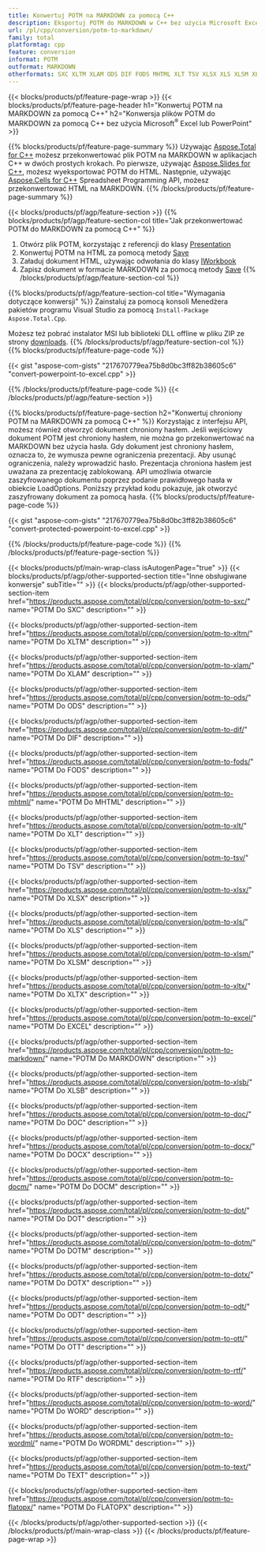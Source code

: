 ```yaml
---
title: Konwertuj POTM na MARKDOWN za pomocą C++
description: Eksportuj POTM do MARKDOWN w C++ bez użycia Microsoft Excel lub Powerpoint
url: /pl/cpp/conversion/potm-to-markdown/
family: total
platformtag: cpp
feature: conversion
informat: POTM
outformat: MARKDOWN
otherformats: SXC XLTM XLAM ODS DIF FODS MHTML XLT TSV XLSX XLS XLSM XLTX EXCEL CSV XLSB DOC DOCX DOCM DOT DOTM DOTX ODT OTT RTF WORD WORDML TEXT FLATOPX
---
```

{{< blocks/products/pf/feature-page-wrap >}}
{{< blocks/products/pf/feature-page-header h1="Konwertuj POTM na MARKDOWN za pomocą C++" h2="Konwersja plików POTM do MARKDOWN za pomocą C++ bez użycia Microsoft<sup>&reg;</sup> Excel lub PowerPoint" >}}

{{% blocks/products/pf/feature-page-summary %}}
Używając [Aspose.Total for C++](https://products.aspose.com/total/cpp/) możesz przekonwertować plik POTM na MARKDOWN w aplikacjach C++ w dwóch prostych krokach. Po pierwsze, używając [Aspose.Slides for C++](https://products.aspose.com/slides/cpp/), możesz wyeksportować POTM do HTML. Następnie, używając [Aspose.Cells for C++](https://products.aspose.com/cells/cpp/) Spreadsheet Programming API, możesz przekonwertować HTML na MARKDOWN. 
{{% /blocks/products/pf/feature-page-summary  %}}

{{< blocks/products/pf/agp/feature-section >}}
{{% blocks/products/pf/agp/feature-section-col title="Jak przekonwertować POTM do MARKDOWN za pomocą C++" %}}
1. Otwórz plik POTM, korzystając z referencji do klasy [Presentation](https://reference.aspose.com/slides/cpp/class/aspose.slides.presentation)
2. Konwertuj POTM na HTML za pomocą metody [Save](https://reference.aspose.com/slides/cpp/class/aspose.slides.presentation#a06fe2a156063c8c3e5ada2713bb697ba)
3. Załaduj dokument HTML, używając odwołania do klasy [IWorkbook](https://reference.aspose.com/cells/cpp/class/aspose.cells.i_workbook)
4. Zapisz dokument w formacie MARKDOWN za pomocą metody [Save](https://reference.aspose.com/cells/cpp/class/aspose.cells.i_workbook#a5dc7de23f7ceba76a05dc1d49f51502e)
{{% /blocks/products/pf/agp/feature-section-col %}}

{{% blocks/products/pf/agp/feature-section-col title="Wymagania dotyczące konwersji" %}}
Zainstaluj za pomocą konsoli Menedżera pakietów programu Visual Studio za pomocą ```Install-Package Aspose.Total.Cpp```.

Możesz też pobrać instalator MSI lub biblioteki DLL offline w pliku ZIP ze strony [downloads](https://downloads.aspose.com/total/cpp).
{{% /blocks/products/pf/agp/feature-section-col %}}
{{% blocks/products/pf/feature-page-code %}}

{{< gist "aspose-com-gists" "217670779ea75b8d0bc3ff82b38605c6" "convert-powerpoint-to-excel.cpp" >}}


{{% /blocks/products/pf/feature-page-code %}}
{{< /blocks/products/pf/agp/feature-section >}}

{{% blocks/products/pf/feature-page-section  h2="Konwertuj chroniony POTM na MARKDOWN za pomocą C++" %}}
Korzystając z interfejsu API, możesz również otworzyć dokument chroniony hasłem. Jeśli wejściowy dokument POTM jest chroniony hasłem, nie można go przekonwertować na MARKDOWN bez użycia hasła. Gdy dokument jest chroniony hasłem, oznacza to, że wymusza pewne ograniczenia prezentacji. Aby usunąć ograniczenia, należy wprowadzić hasło. Prezentacja chroniona hasłem jest uważana za prezentację zablokowaną. API umożliwia otwarcie zaszyfrowanego dokumentu poprzez podanie prawidłowego hasła w obiekcie LoadOptions. Poniższy przykład kodu pokazuje, jak otworzyć zaszyfrowany dokument za pomocą hasła.
{{% blocks/products/pf/feature-page-code %}}

{{< gist "aspose-com-gists" "217670779ea75b8d0bc3ff82b38605c6" "convert-protected-powerpoint-to-excel.cpp" >}}
{{% /blocks/products/pf/feature-page-code  %}}
{{% /blocks/products/pf/feature-page-section %}}

{{< blocks/products/pf/main-wrap-class isAutogenPage="true" >}}
{{< blocks/products/pf/agp/other-supported-section title="Inne obsługiwane konwersje" subTitle="" >}}
{{< blocks/products/pf/agp/other-supported-section-item href="https://products.aspose.com/total/pl/cpp/conversion/potm-to-sxc/" name="POTM Do SXC" description="" >}}

{{< blocks/products/pf/agp/other-supported-section-item href="https://products.aspose.com/total/pl/cpp/conversion/potm-to-xltm/" name="POTM Do XLTM" description="" >}}

{{< blocks/products/pf/agp/other-supported-section-item href="https://products.aspose.com/total/pl/cpp/conversion/potm-to-xlam/" name="POTM Do XLAM" description="" >}}

{{< blocks/products/pf/agp/other-supported-section-item href="https://products.aspose.com/total/pl/cpp/conversion/potm-to-ods/" name="POTM Do ODS" description="" >}}

{{< blocks/products/pf/agp/other-supported-section-item href="https://products.aspose.com/total/pl/cpp/conversion/potm-to-dif/" name="POTM Do DIF" description="" >}}

{{< blocks/products/pf/agp/other-supported-section-item href="https://products.aspose.com/total/pl/cpp/conversion/potm-to-fods/" name="POTM Do FODS" description="" >}}

{{< blocks/products/pf/agp/other-supported-section-item href="https://products.aspose.com/total/pl/cpp/conversion/potm-to-mhtml/" name="POTM Do MHTML" description="" >}}

{{< blocks/products/pf/agp/other-supported-section-item href="https://products.aspose.com/total/pl/cpp/conversion/potm-to-xlt/" name="POTM Do XLT" description="" >}}

{{< blocks/products/pf/agp/other-supported-section-item href="https://products.aspose.com/total/pl/cpp/conversion/potm-to-tsv/" name="POTM Do TSV" description="" >}}

{{< blocks/products/pf/agp/other-supported-section-item href="https://products.aspose.com/total/pl/cpp/conversion/potm-to-xlsx/" name="POTM Do XLSX" description="" >}}

{{< blocks/products/pf/agp/other-supported-section-item href="https://products.aspose.com/total/pl/cpp/conversion/potm-to-xls/" name="POTM Do XLS" description="" >}}

{{< blocks/products/pf/agp/other-supported-section-item href="https://products.aspose.com/total/pl/cpp/conversion/potm-to-xlsm/" name="POTM Do XLSM" description="" >}}

{{< blocks/products/pf/agp/other-supported-section-item href="https://products.aspose.com/total/pl/cpp/conversion/potm-to-xltx/" name="POTM Do XLTX" description="" >}}

{{< blocks/products/pf/agp/other-supported-section-item href="https://products.aspose.com/total/pl/cpp/conversion/potm-to-excel/" name="POTM Do EXCEL" description="" >}}

{{< blocks/products/pf/agp/other-supported-section-item href="https://products.aspose.com/total/pl/cpp/conversion/potm-to-markdown/" name="POTM Do MARKDOWN" description="" >}}

{{< blocks/products/pf/agp/other-supported-section-item href="https://products.aspose.com/total/pl/cpp/conversion/potm-to-xlsb/" name="POTM Do XLSB" description="" >}}

{{< blocks/products/pf/agp/other-supported-section-item href="https://products.aspose.com/total/pl/cpp/conversion/potm-to-doc/" name="POTM Do DOC" description="" >}}

{{< blocks/products/pf/agp/other-supported-section-item href="https://products.aspose.com/total/pl/cpp/conversion/potm-to-docx/" name="POTM Do DOCX" description="" >}}

{{< blocks/products/pf/agp/other-supported-section-item href="https://products.aspose.com/total/pl/cpp/conversion/potm-to-docm/" name="POTM Do DOCM" description="" >}}

{{< blocks/products/pf/agp/other-supported-section-item href="https://products.aspose.com/total/pl/cpp/conversion/potm-to-dot/" name="POTM Do DOT" description="" >}}

{{< blocks/products/pf/agp/other-supported-section-item href="https://products.aspose.com/total/pl/cpp/conversion/potm-to-dotm/" name="POTM Do DOTM" description="" >}}

{{< blocks/products/pf/agp/other-supported-section-item href="https://products.aspose.com/total/pl/cpp/conversion/potm-to-dotx/" name="POTM Do DOTX" description="" >}}

{{< blocks/products/pf/agp/other-supported-section-item href="https://products.aspose.com/total/pl/cpp/conversion/potm-to-odt/" name="POTM Do ODT" description="" >}}

{{< blocks/products/pf/agp/other-supported-section-item href="https://products.aspose.com/total/pl/cpp/conversion/potm-to-ott/" name="POTM Do OTT" description="" >}}

{{< blocks/products/pf/agp/other-supported-section-item href="https://products.aspose.com/total/pl/cpp/conversion/potm-to-rtf/" name="POTM Do RTF" description="" >}}

{{< blocks/products/pf/agp/other-supported-section-item href="https://products.aspose.com/total/pl/cpp/conversion/potm-to-word/" name="POTM Do WORD" description="" >}}

{{< blocks/products/pf/agp/other-supported-section-item href="https://products.aspose.com/total/pl/cpp/conversion/potm-to-wordml/" name="POTM Do WORDML" description="" >}}

{{< blocks/products/pf/agp/other-supported-section-item href="https://products.aspose.com/total/pl/cpp/conversion/potm-to-text/" name="POTM Do TEXT" description="" >}}

{{< blocks/products/pf/agp/other-supported-section-item href="https://products.aspose.com/total/pl/cpp/conversion/potm-to-flatopx/" name="POTM Do FLATOPX" description="" >}}


{{< /blocks/products/pf/agp/other-supported-section >}}
{{< /blocks/products/pf/main-wrap-class >}}
{{< /blocks/products/pf/feature-page-wrap >}}